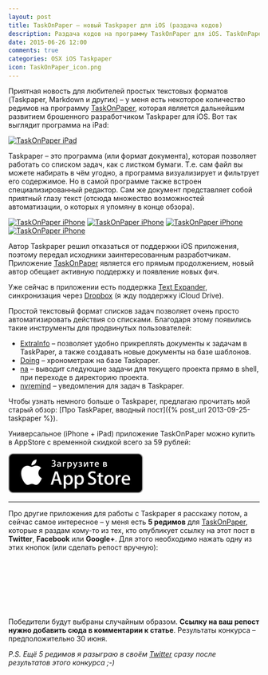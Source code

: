 ```yaml
---
layout: post
title: TaskOnPaper – новый Taskpaper для iOS (раздача кодов)
description: Раздача кодов на программу TaskOnPaper для iOS. TaskOnPaper – дальнейшее развитие брошенного приложения Taskpaper.
date: 2015-06-26 12:00
comments: true
categories: OSX iOS Taskpaper
icon: TaskOnPaper_icon.png
---
```


Приятная новость для любителей простых текстовых форматов (Taskpaper, Markdown и других) – у меня есть некоторое количество редимов на программу [TaskOnPaper][taskonpaper], которая является дальнейшим развитием брошенного разработчиком Taskpaper для iOS. Вот так выглядит программа на iPad:

<a class="screenshot" href="https://monosnap.com/file/KvkTLDblrsp1Ml17FhEWq26g1oLFxc.png" rel="screenshot" title="TaskOnPaper iPad"><img src="https://monosnap.com/file/KvkTLDblrsp1Ml17FhEWq26g1oLFxc.png" alt="TaskOnPaper iPad" /></a>

Taskpaper – это программа (или формат документа), которая позволяет работать со списком задач, как с листком бумаги. Т.е. сам файл вы можете набирать в чём угодно, а программа визуализирует и фильтрует его содержимое. Но в самой программе также встроен специализированный редактор. Сам же документ представляет собой приятный глазу текст (отсюда множество возможностей автоматизации, о которых я упомяну в конце обзора).

<a class="screenshot" href="https://monosnap.com/file/LasBt9b12fVyOLK6JJ3r0yODqK4Cna.png" rel="screenshot" title="TaskOnPaper iPhone"><img src="https://monosnap.com/file/LasBt9b12fVyOLK6JJ3r0yODqK4Cna.png" alt="TaskOnPaper iPhone" /></a>
<a class="screenshot" href="https://monosnap.com/file/g3p6vVzfN1pqTzxjDkiYEERaLESJhX.png" rel="screenshot" title="TaskOnPaper iPhone"><img src="https://monosnap.com/file/g3p6vVzfN1pqTzxjDkiYEERaLESJhX.png" alt="TaskOnPaper iPhone" /></a>
<a class="screenshot" href="https://monosnap.com/file/WYW4OmU7dx8wtTDy9rqoHZfJx4IqVc.png" rel="screenshot" title="TaskOnPaper iPhone"><img src="https://monosnap.com/file/WYW4OmU7dx8wtTDy9rqoHZfJx4IqVc.png" alt="TaskOnPaper iPhone" /></a>
<a class="screenshot" href="https://monosnap.com/file/rLfw1gIP76mODqPclTaLn9fCLq5wbC.png" rel="screenshot" title="TaskOnPaper iPhone"><img src="https://monosnap.com/file/rLfw1gIP76mODqPclTaLn9fCLq5wbC.png" alt="TaskOnPaper iPhone" /></a>

Автор Taskpaper решил отказаться от поддержки iOS приложения, поэтому передал исходники заинтересованным разработчикам. Приложение [TaskOnPaper][taskonpaper] является его прямым продолжением, новый автор обещает активную поддержку и появление новых фич.

Уже сейчас в приложении есть поддержка [Text Expander](https://itunes.apple.com/ru/app/textexpander-3-+-custom-keyboard/id917416298?mt=8&uo=4&at=10lbPv&ct=searchlink), синхронизация через [Dropbox](https://db.tt/RBkbth7p) (я жду поддержку iCloud Drive).

Простой текстовый формат списков задач позволяет очень просто автоматизировать действия со списками. Благодаря этому появились такие инструменты для продвинутых пользователей:

- [ExtraInfo](http://brettterpstra.com/2013/08/24/scripting-taskpaper-extra-info-plus/) – позволяет удобно прикреплять документы к задачам в TaskPaper, а также создавать новые документы на базе шаблонов.
- [Doing](http://brettterpstra.com/projects/doing/) – хронометраж на базе Taskpaper.
- [na](http://brettterpstra.com/projects/na/) – выводит следующие задачи для текущего проекта прямо в shell, при переходе в директорию проекта.
- [nvremind](http://brettterpstra.com/projects/nvremind/) – уведомления для задач в Taskpaper.

Чтобы узнать немного больше о Taskpaper, предлагаю прочитать мой старый обзор: [Про TaskPaper, вводный пост]({% post_url 2013-09-25-taskpaper %}).

Универсальное (iPhone + iPad) приложение TaskOnPaper можно купить в AppStore с временной скидкой всего за 59 рублей:

<div class="text-center">
<a href="https://itunes.apple.com/ru/app/taskonpaper-lucsie-idei-rozdautsa/id989912345?mt=8&at=10lbPv"><img src="/images/AppStore.svg" alt="Загрузить в AppStore"></a>
</div>

---

Про другие приложения для работы с Taskpaper я расскажу потом, а сейчас самое интересное – у меня есть **5 редимов** для [TaskOnPaper][taskonpaper], которые я раздам кому-то из тех, кто опубликует ссылку на этот пост в **Twitter**, **Facebook** или **Google+**. Для этого необходимо нажать одну из этих кнопок (или сделать репост вручную):

<div class="text-center" style="margin: 30px auto;">
    <a target="_blank" style="margin-right: 30px;" href="https://twitter.com/share?url=http://paul.elms.pro/blog/2015/06/26/taskpaper-ios-giveaway/&text=TaskOnPaper%20–%20новый%20Taskpaper%20для%20iOS%20(раздача%20кодов)&via=vyazovoi"><i style="font-size: 60px; color: #1CA8E5;" class="fa fa-twitter-square"></i></a>
    <a target="_blank" style="margin-right: 30px;" href="https://www.facebook.com/sharer/sharer.php?u=http://paul.elms.pro/blog/2015/06/26/taskpaper-ios-giveaway/"><i style="font-size: 60px; color: #3B5A96;" class="fa fa-facebook-square"></i></a>
    <a target="_blank" style="margin-right: 30px;" href="https://plusone.google.com/_/+1/confirm?hl=en&url=http://paul.elms.pro/blog/2015/06/26/taskpaper-ios-giveaway/"><i style="font-size: 60px; color: #DB4C3F;" class="fa fa-google-plus-square"></i></a>
</div>

Победители будут выбраны случайным образом. **Ссылку на ваш репост нужно добавить сюда в комментарии к статье**. Результаты конкурса – предположительно 30 июня.

*P.S. Ещё 5 редимов я разыграю в своём [Twitter](http://twitter.com/vyazovoi) сразу после результатов этого конкурса ;-)*

[taskonpaper]: https://itunes.apple.com/ru/app/taskonpaper-lucsie-idei-rozdautsa/id989912345?mt=8&uo=4&at=10lbPv&ct=searchlink